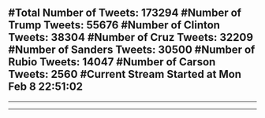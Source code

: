 #Total Number of Tweets: 173294 
#Number of Trump Tweets: 55676
#Number of Clinton Tweets: 38304
#Number of Cruz Tweets: 32209
#Number of Sanders Tweets: 30500
#Number of Rubio Tweets: 14047
#Number of Carson Tweets: 2560
#Current Stream Started at Mon Feb  8 22:51:02
---
---
---
